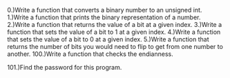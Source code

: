 0.)Write a function that converts a binary number to an unsigned int.
1.)Write a function that prints the binary representation of a number.
2.)Write a function that returns the value of a bit at a given index.
3.)Write a function that sets the value of a bit to 1 at a given index.
4.)Write a function that sets the value of a bit to 0 at a given index.
5.)Write a function that returns the number of bits you would need to flip to get from one number to another.
100.)Write a function that checks the endianness.

101.)Find the password for this program.


